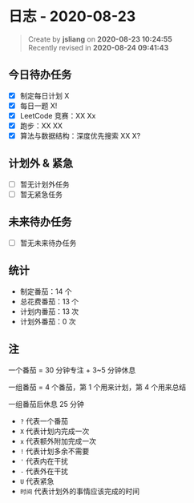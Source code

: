日志 - 2020-08-23
===

> Create by **jsliang** on **2020-08-23 10:24:55**  
> Recently revised in **2020-08-24 09:41:43**

## 今日待办任务

* [x] 制定每日计划 X
* [x] 每日一题 X!
* [x] LeetCode 竞赛：XX Xx
* [x] 跑步：XX XX
* [x] 算法与数据结构：深度优先搜索 XX X?

## 计划外 & 紧急

* [ ] 暂无计划外任务
* [ ] 暂无紧急任务

## 未来待办任务

* [ ] 暂无未来待办任务

## 统计

* 制定番茄：14 个
* 总花费番茄：13 个
* 计划内番茄：13 次
* 计划外番茄：0 次

## 注

一个番茄 = 30 分钟专注 + 3~5 分钟休息

一组番茄 = 4 个番茄，第 1 个用来计划，第 4 个用来总结

一组番茄后休息 25 分钟

* `?` 代表一个番茄
* `X` 代表计划内完成一次
* `x` 代表额外附加完成一次
* `!` 代表计划多余不需要
* `'` 代表内在干扰
* `-` 代表外在干扰
* `U` 代表紧急
* `时间` 代表计划外的事情应该完成的时间
